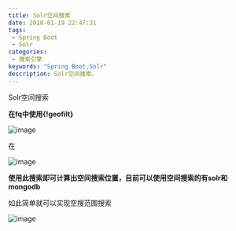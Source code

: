```yaml
---
title: Solr空间搜索
date: 2018-01-19 22:47:31
tags: 
 - Spring Boot
 - Solr
categories: 
 - 搜索引擎
keywords: "Spring Boot,Solr"
description: Solr空间搜索。
---
```


Solr空间搜索

**在fq中使用{!geofilt}**

![image](https://s2.ax1x.com/2020/02/26/3Ufphq.png)

在

![image](https://s2.ax1x.com/2020/02/26/3U7LwT.png)

**使用此搜索即可计算出空间搜索位置，目前可以使用空间搜索的有solr和mongodb**

如此简单就可以实现空搜范围搜索

![image](https://s2.ax1x.com/2020/02/26/3U7jkF.png)